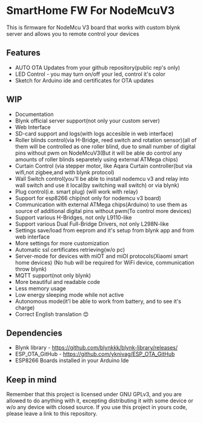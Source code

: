 # SmartHome FW For NodeMcuV3
This is firmware for NodeMcu V3 board that works with custom blynk server and allows you to remote control your devices
## Features
* AUTO OTA Updates from your github repository(public rep's only)
* LED Control - you may turn on/off your led, control it's color
* Sketch for Arduino ide and certificates for OTA updates
## WIP
* Documentation
* Blynk official server support(not only your custom server)
* Web Interface
* SD-card support and logs(with logs accesible in web interface)
* Roller blinds control(via H-Bridge, reed switch and rotation sensor)(all of them will be controlled as one roller blind, due to small number of digital pins without pwm on NodeMcuV3(But it will be able do control any amounts of roller blinds separetely using external ATMega chips)
* Curtain Control (via stepper motor, like Aqara Curtain controller(but via wifi,not zigbee,and with blynk protocol)
* Wall Switch control(you'll be able to install nodemcu v3 and relay into wall switch and use it local(by switching wall switch) or via blynk)
* Plug control(i.e. smart plug) (will work with relay)
* Support for esp8266 chip(not only for nodemcu v3 board)
* Communication with external ATMega chips(Arduino) to use them as source of additional digital pins without pwm(To control more devices)
* Support various H-Bridges, not only L9110-like
* Support various Dual Full-Bridge Drivers, not only L298N-like
* Settings save/load from eeprom and it's setup from blynk app and from web interface
* More settings for more customization
* Automatic ssl certificates retrieving(w/o pc)
* Server-mode for devices with miOT and miOI protocols(Xiaomi smart home devices) (No hub will be required for WiFi device, communication throw blynk)
* MQTT support(not only blynk)
* More beautiful and readable code
* Less memory usage
* Low energy sleeping mode while not active
* Autonomous mode(it'l be able to work from battery, and to see it's charge)
* Correct English translation 😊
## Dependencies
* Blynk library - https://github.com/blynkkk/blynk-library/releases/
* ESP_OTA_GitHub - https://github.com/yknivag/ESP_OTA_GitHub
* ESP8266 Boards installed in your Arduino Ide
## Keep in mind
Remember that this project is licensed under GNU GPLv3, and you are allowed to do anything with it, excepting distributing it with some device or w/o any device with closed source.
If you use this project in yours code, please leave a link to this repository.
